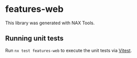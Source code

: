 # features-web

This library was generated with NAX Tools.

## Running unit tests

Run `nx test features-web` to execute the unit tests via [Vitest](https://vitest.dev/).

